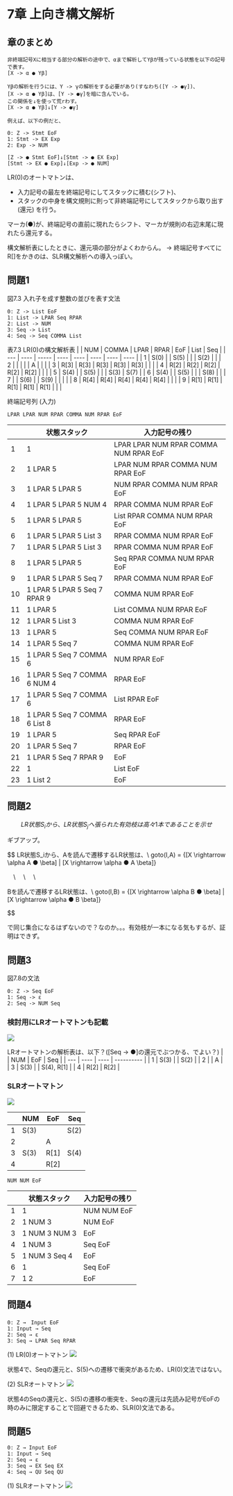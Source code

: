 # 7章 上向き構文解析

## 章のまとめ

```
非終端記号Xに相当する部分の解析の途中で、αまで解析してYβが残っている状態を以下の記号で表す。
[X -> α ● Yβ]

Yβの解析を行うには、Y -> γの解析をする必要があり(すなわち([Y -> ●γ])、
[X -> α ● Yβ]は、[Y -> ●γ]を暗に含んでいる。
この関係を↓を使って荒rわす。
[X -> α ● Yβ]↓[Y -> ●γ]
```

```
例えば、以下の例だと、

0: Z -> Stmt EoF
1: Stmt -> EX Exp 
2: Exp -> NUM

[Z -> ● Stmt EoF]↓[Stmt -> ● EX Exp]
[Stmt -> EX ● Exp]↓[Exp -> ● NUM]
```

LR(0)のオートマトンは、
- 入力記号の最左を終端記号にしてスタックに積む(シフト)、
- スタックの中身を構文規則に則って非終端記号にしてスタックから取り出す(還元)
を行う。

マーカ(●)が、終端記号の直前に現れたらシフト、マーカが規則の右辺末尾に現れたら還元する。


構文解析表にしたときに、還元項の部分がよくわからん。
-> 終端記号すべてにR[]をかきのは、SLR構文解析への導入っぽい。


## 問題1

図7.3 入れ子を成す整数の並びを表す文法
```
0: Z -> List EoF
1: List -> LPAR Seq RPAR
2: List -> NUM
3: Seq -> List
4: Seq -> Seq COMMA List
```


表7.3 LR(0)の構文解析表
|     | NUM  | COMMA | LPAR | RPAR | EoF  | List | Seq  |
| --- | ---- | ----- | ---- | ---- | ---- | ---- | ---- |
| 1   | S(0) |       | S(5) |      |      | S(2) |      |
| 2   |      |       |      |      | A    |      |      |
| 3   | R[3] | R[3]  | R[3] | R[3] | R[3] |      |      |
| 4   | R[2] | R[2]  | R[2] | R[2] | R[2] |      |      |
| 5   | S(4) |       | S(5) |      |      | S(3) | S(7) |
| 6   | S(4) |       | S(5) |      |      | S(8) |      |
| 7   |      | S(6)  |      | S(9) |      |      |      |
| 8   | R[4] | R[4]  | R[4] | R[4] | R[4] |      |      |
| 9   | R[1] | R[1]  | R[1] | R[1] | R[1] |      |      |


終端記号列 (入力)
```
LPAR LPAR NUM RPAR COMMA NUM RPAR EoF
```

|     | 状態スタック                  | 入力記号の残り                        |
| --- | ----------------------------- | ------------------------------------- |
| 1   | 1                             | LPAR LPAR NUM RPAR COMMA NUM RPAR EoF |
| 2   | 1 LPAR 5                      | LPAR NUM RPAR COMMA NUM RPAR EoF      |
| 3   | 1 LPAR 5 LPAR 5               | NUM RPAR COMMA NUM RPAR EoF           |
| 4   | 1 LPAR 5 LPAR 5 NUM 4         | RPAR COMMA NUM RPAR EoF               |
| 5   | 1 LPAR 5 LPAR 5               | List RPAR COMMA NUM RPAR EoF          |
| 6   | 1 LPAR 5 LPAR 5 List 3        | RPAR COMMA NUM RPAR EoF               |
| 7   | 1 LPAR 5 LPAR 5 List 3        | RPAR COMMA NUM RPAR EoF               |
| 8   | 1 LPAR 5 LPAR 5               | Seq RPAR COMMA NUM RPAR EoF           |
| 9   | 1 LPAR 5 LPAR 5 Seq 7         | RPAR COMMA NUM RPAR EoF               |
| 10  | 1 LPAR 5 LPAR 5 Seq 7 RPAR 9  | COMMA NUM RPAR EoF                    |
| 11  | 1 LPAR 5                      | List COMMA NUM RPAR EoF               |
| 12  | 1 LPAR 5 List 3               | COMMA NUM RPAR EoF                    |
| 13  | 1 LPAR 5                      | Seq COMMA NUM RPAR EoF                |
| 14  | 1 LPAR 5 Seq 7                | COMMA NUM RPAR EoF                    |
| 15  | 1 LPAR 5 Seq 7 COMMA 6        | NUM RPAR EoF                          |
| 16  | 1 LPAR 5 Seq 7 COMMA 6 NUM 4  | RPAR EoF                              |
| 17  | 1 LPAR 5 Seq 7 COMMA 6        | List RPAR EoF                         |
| 18  | 1 LPAR 5 Seq 7 COMMA 6 List 8 | RPAR EoF                              |
| 19  | 1 LPAR 5                      | Seq RPAR EoF                          |
| 20  | 1 LPAR 5 Seq 7                | RPAR EoF                              |
| 21  | 1 LPAR 5 Seq 7 RPAR 9         | EoF                                   |
| 22  | 1                             | List EoF                              |
| 23  | 1 List 2                      | EoF                                   |




## 問題2

$$
LR状態S_iから、LR状態S_jへ張られた有効枝は高々1本であることを示せ
$$

ギブアップ。


$$
LR状態S_iから、Aを読んで遷移するLR状態は、\\
goto(I,A) = \{[X \rightarrow \alpha A ● \beta] | [X \rightarrow \alpha ● A \beta]\}

　\\
　\\
　\\

Bを読んで遷移するLR状態は、\\
goto(I,B) = \{[X \rightarrow \alpha B ● \beta] | [X \rightarrow \alpha ● B \beta]\}

$$

で同じ集合になるはずないので？なのか。。。有効枝が一本になる気もするが、証明はできず。


## 問題3 

図7.8の文法
``` 
0: Z -> Seq EoF
1: Seq -> ε
2: Seq -> NUM Seq
```

### 検討用にLRオートマトンも記載
![](./chapt7,8/lr_automaton.drawio.svg)

LRオートマトンの解析表は、以下？([Seq -> ●]の還元でぶつかる、でよい？)
|     | NUM  | EoF  | Seq        |
| --- | ---- | ---- | ---------- |
| 1   | S(3) |      | S(2)       |
| 2   |      | A    |
| 3   | S(3) |      | S(4), R[1] |
| 4   | R[2] | R[2] |
 

### SLRオートマトン
![](./chapt7,8/slr_automaton.drawio.svg)

|     | NUM  | EoF  | Seq  |
| --- | ---- | ---- | ---- |
| 1   | S(3) |      | S(2) |
| 2   |      | A    |
| 3   | S(3) | R[1] | S(4) |
| 4   |      | R[2] |


```
NUM NUM EoF
```

|     | 状態スタック  | 入力記号の残り |
| --- | ------------- | -------------- |
| 1   | 1             | NUM NUM EoF    | シフト |
| 2   | 1 NUM 3       | NUM EoF        | シフト |
| 3   | 1 NUM 3 NUM 3 | EoF            | シフト |
| 4   | 1 NUM 3       | Seq EoF        | 還元   |
| 5   | 1 NUM 3 Seq 4 | EoF            | シフト |
| 6   | 1             | Seq EoF        | 還元   |
| 7   | 1 2           | EoF            | シフト |






## 問題4 

``` 
0: Z →　Input EoF
1: Input → Seq
2: Seq → ε
3: Seq → LPAR Seq RPAR
```

(1)
LR(0)オートマトン
![](./chapt7,8/lr_automaton_4.drawio.svg)

状態4で、Seqの還元と、S(5)への遷移で衝突があるため、LR(0)文法ではない。


(2)
SLRオートマトン
![](./chapt7,8/slr_automaton_4.drawio.svg)

状態4のSeqの還元と、S(5)の遷移の衝突を、Seqの還元は先読み記号がEoFの時のみに限定することで回避できるため、SLR(0)文法である。




## 問題5

```
0: Z → Input EoF
1: Input → Seq
2: Seq → ε
3: Seq → EX Seq EX
4: Seq → QU Seq QU

```

(1)
SLRオートマトン
![](./chapt7,8/slr_automaton_5.drawio.svg)

